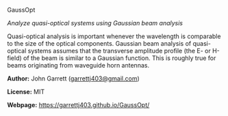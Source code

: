GaussOpt

*Analyze quasi-optical systems using Gaussian beam analysis*

Quasi-optical analysis is important whenever the wavelength is comparable to the size of the optical components. Gaussian beam analysis of quasi-optical systems assumes that the transverse amplitude profile (the E- or H-field) of the beam is similar to a Gaussian function. This is roughly true for beams originating from waveguide horn antennas.

**Author:** John Garrett (garrettj403@gmail.com)

**License:** MIT

**Webpage:** https://garrettj403.github.io/GaussOpt/

